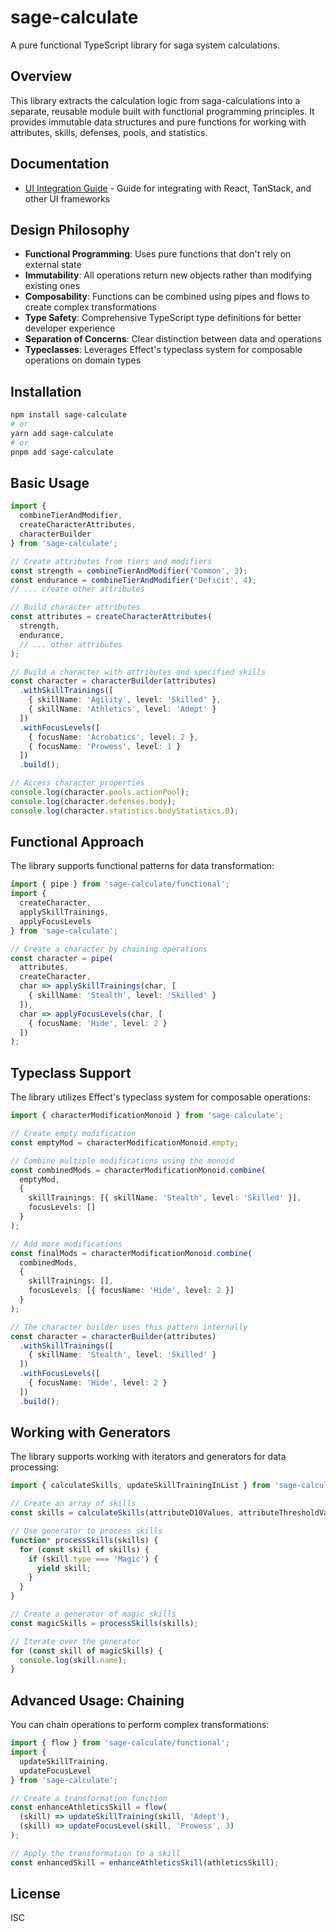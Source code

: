 # sage-calculate

A pure functional TypeScript library for saga system calculations.

## Overview

This library extracts the calculation logic from saga-calculations into a separate, reusable module built with functional programming principles. It provides immutable data structures and pure functions for working with attributes, skills, defenses, pools, and statistics.

## Documentation

- [UI Integration Guide](./UI-INTEGRATION.md) - Guide for integrating with React, TanStack, and other UI frameworks

## Design Philosophy

- **Functional Programming**: Uses pure functions that don't rely on external state
- **Immutability**: All operations return new objects rather than modifying existing ones
- **Composability**: Functions can be combined using pipes and flows to create complex transformations
- **Type Safety**: Comprehensive TypeScript type definitions for better developer experience
- **Separation of Concerns**: Clear distinction between data and operations
- **Typeclasses**: Leverages Effect's typeclass system for composable operations on domain types

## Installation

```bash
npm install sage-calculate
# or
yarn add sage-calculate
# or
pnpm add sage-calculate
```

## Basic Usage

```typescript
import { 
  combineTierAndModifier, 
  createCharacterAttributes, 
  characterBuilder 
} from 'sage-calculate';

// Create attributes from tiers and modifiers
const strength = combineTierAndModifier('Common', 3);
const endurance = combineTierAndModifier('Deficit', 4);
// ... create other attributes

// Build character attributes
const attributes = createCharacterAttributes(
  strength,
  endurance,
  // ... other attributes
);

// Build a character with attributes and specified skills
const character = characterBuilder(attributes)
  .withSkillTrainings([
    { skillName: 'Agility', level: 'Skilled' },
    { skillName: 'Athletics', level: 'Adept' }
  ])
  .withFocusLevels([
    { focusName: 'Acrobatics', level: 2 },
    { focusName: 'Prowess', level: 1 }
  ])
  .build();

// Access character properties
console.log(character.pools.actionPool);
console.log(character.defenses.body);
console.log(character.statistics.bodyStatistics.B);
```

## Functional Approach

The library supports functional patterns for data transformation:

```typescript
import { pipe } from 'sage-calculate/functional';
import { 
  createCharacter, 
  applySkillTrainings, 
  applyFocusLevels 
} from 'sage-calculate';

// Create a character by chaining operations
const character = pipe(
  attributes,
  createCharacter,
  char => applySkillTrainings(char, [
    { skillName: 'Stealth', level: 'Skilled' }
  ]),
  char => applyFocusLevels(char, [
    { focusName: 'Hide', level: 2 }
  ])
);
```

## Typeclass Support

The library utilizes Effect's typeclass system for composable operations:

```typescript
import { characterModificationMonoid } from 'sage-calculate';

// Create empty modification
const emptyMod = characterModificationMonoid.empty;

// Combine multiple modifications using the monoid
const combinedMods = characterModificationMonoid.combine(
  emptyMod,
  {
    skillTrainings: [{ skillName: 'Stealth', level: 'Skilled' }],
    focusLevels: []
  }
);

// Add more modifications
const finalMods = characterModificationMonoid.combine(
  combinedMods,
  {
    skillTrainings: [],
    focusLevels: [{ focusName: 'Hide', level: 2 }]
  }
);

// The character builder uses this pattern internally
const character = characterBuilder(attributes)
  .withSkillTrainings([
    { skillName: 'Stealth', level: 'Skilled' }
  ])
  .withFocusLevels([
    { focusName: 'Hide', level: 2 }
  ])
  .build();
```

## Working with Generators

The library supports working with iterators and generators for data processing:

```typescript
import { calculateSkills, updateSkillTrainingInList } from 'sage-calculate';

// Create an array of skills
const skills = calculateSkills(attributeD10Values, attributeThresholdValues);

// Use generator to process skills
function* processSkills(skills) {
  for (const skill of skills) {
    if (skill.type === 'Magic') {
      yield skill;
    }
  }
}

// Create a generator of magic skills
const magicSkills = processSkills(skills);

// Iterate over the generator
for (const skill of magicSkills) {
  console.log(skill.name);
}
```

## Advanced Usage: Chaining

You can chain operations to perform complex transformations:

```typescript
import { flow } from 'sage-calculate/functional';
import { 
  updateSkillTraining, 
  updateFocusLevel 
} from 'sage-calculate';

// Create a transformation function
const enhanceAthleticsSkill = flow(
  (skill) => updateSkillTraining(skill, 'Adept'),
  (skill) => updateFocusLevel(skill, 'Prowess', 3)
);

// Apply the transformation to a skill
const enhancedSkill = enhanceAthleticsSkill(athleticsSkill);
```

## License

ISC
